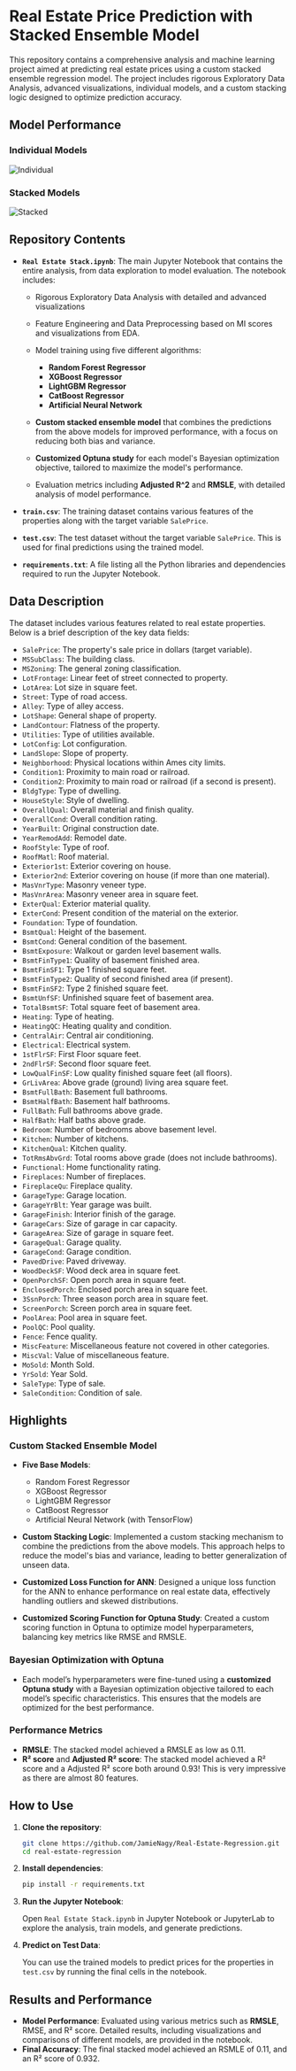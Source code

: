 
# Real Estate Price Prediction with Stacked Ensemble Model

This repository contains a comprehensive analysis and machine learning project aimed at predicting real estate prices using a custom stacked ensemble regression model. The project includes rigorous Exploratory Data Analysis, advanced visualizations, individual models, and a custom stacking logic designed to optimize prediction accuracy.

## Model Performance
### Individual Models
![Individual](individual%20models.png)
### Stacked Models
![Stacked](stacked.png)

## Repository Contents

- **`Real Estate Stack.ipynb`**: The main Jupyter Notebook that contains the entire analysis, from data exploration to model evaluation. The notebook includes:
  - Rigorous Exploratory Data Analysis with detailed and advanced visualizations
  - Feature Engineering and Data Preprocessing based on MI scores and visualizations from EDA.
  - Model training using five different algorithms:
    - **Random Forest Regressor**
    - **XGBoost Regressor**
    - **LightGBM Regressor**
    - **CatBoost Regressor**
    - **Artificial Neural Network**

  - **Custom stacked ensemble model** that combines the predictions from the above models for improved performance, with a focus on reducing both bias and variance.
  - **Customized Optuna study** for each model's Bayesian optimization objective, tailored to maximize the model's performance.
  - Evaluation metrics including **Adjusted R^2** and **RMSLE**, with detailed analysis of model performance.

- **`train.csv`**: The training dataset contains various features of the properties along with the target variable `SalePrice`.

- **`test.csv`**: The test dataset without the target variable `SalePrice`. This is used for final predictions using the trained model.

- **`requirements.txt`**: A file listing all the Python libraries and dependencies required to run the Jupyter Notebook. 

## Data Description

The dataset includes various features related to real estate properties. Below is a brief description of the key data fields:

- `SalePrice`: The property's sale price in dollars (target variable).
- `MSSubClass`: The building class.
- `MSZoning`: The general zoning classification.
- `LotFrontage`: Linear feet of street connected to property.
- `LotArea`: Lot size in square feet.
- `Street`: Type of road access.
- `Alley`: Type of alley access.
- `LotShape`: General shape of property.
- `LandContour`: Flatness of the property.
- `Utilities`: Type of utilities available.
- `LotConfig`: Lot configuration.
- `LandSlope`: Slope of property.
- `Neighborhood`: Physical locations within Ames city limits.
- `Condition1`: Proximity to main road or railroad.
- `Condition2`: Proximity to main road or railroad (if a second is present).
- `BldgType`: Type of dwelling.
- `HouseStyle`: Style of dwelling.
- `OverallQual`: Overall material and finish quality.
- `OverallCond`: Overall condition rating.
- `YearBuilt`: Original construction date.
- `YearRemodAdd`: Remodel date.
- `RoofStyle`: Type of roof.
- `RoofMatl`: Roof material.
- `Exterior1st`: Exterior covering on house.
- `Exterior2nd`: Exterior covering on house (if more than one material).
- `MasVnrType`: Masonry veneer type.
- `MasVnrArea`: Masonry veneer area in square feet.
- `ExterQual`: Exterior material quality.
- `ExterCond`: Present condition of the material on the exterior.
- `Foundation`: Type of foundation.
- `BsmtQual`: Height of the basement.
- `BsmtCond`: General condition of the basement.
- `BsmtExposure`: Walkout or garden level basement walls.
- `BsmtFinType1`: Quality of basement finished area.
- `BsmtFinSF1`: Type 1 finished square feet.
- `BsmtFinType2`: Quality of second finished area (if present).
- `BsmtFinSF2`: Type 2 finished square feet.
- `BsmtUnfSF`: Unfinished square feet of basement area.
- `TotalBsmtSF`: Total square feet of basement area.
- `Heating`: Type of heating.
- `HeatingQC`: Heating quality and condition.
- `CentralAir`: Central air conditioning.
- `Electrical`: Electrical system.
- `1stFlrSF`: First Floor square feet.
- `2ndFlrSF`: Second floor square feet.
- `LowQualFinSF`: Low quality finished square feet (all floors).
- `GrLivArea`: Above grade (ground) living area square feet.
- `BsmtFullBath`: Basement full bathrooms.
- `BsmtHalfBath`: Basement half bathrooms.
- `FullBath`: Full bathrooms above grade.
- `HalfBath`: Half baths above grade.
- `Bedroom`: Number of bedrooms above basement level.
- `Kitchen`: Number of kitchens.
- `KitchenQual`: Kitchen quality.
- `TotRmsAbvGrd`: Total rooms above grade (does not include bathrooms).
- `Functional`: Home functionality rating.
- `Fireplaces`: Number of fireplaces.
- `FireplaceQu`: Fireplace quality.
- `GarageType`: Garage location.
- `GarageYrBlt`: Year garage was built.
- `GarageFinish`: Interior finish of the garage.
- `GarageCars`: Size of garage in car capacity.
- `GarageArea`: Size of garage in square feet.
- `GarageQual`: Garage quality.
- `GarageCond`: Garage condition.
- `PavedDrive`: Paved driveway.
- `WoodDeckSF`: Wood deck area in square feet.
- `OpenPorchSF`: Open porch area in square feet.
- `EnclosedPorch`: Enclosed porch area in square feet.
- `3SsnPorch`: Three season porch area in square feet.
- `ScreenPorch`: Screen porch area in square feet.
- `PoolArea`: Pool area in square feet.
- `PoolQC`: Pool quality.
- `Fence`: Fence quality.
- `MiscFeature`: Miscellaneous feature not covered in other categories.
- `MiscVal`: Value of miscellaneous feature.
- `MoSold`: Month Sold.
- `YrSold`: Year Sold.
- `SaleType`: Type of sale.
- `SaleCondition`: Condition of sale.


## Highlights

### Custom Stacked Ensemble Model
- **Five Base Models**: 
  - Random Forest Regressor
  - XGBoost Regressor
  - LightGBM Regressor
  - CatBoost Regressor
  - Artificial Neural Network (with TensorFlow)
  
- **Custom Stacking Logic**: Implemented a custom stacking mechanism to combine the predictions from the above models. This approach helps to reduce the model's bias and variance, leading to better generalization of unseen data.
- **Customized Loss Function for ANN**: Designed a unique loss function for the ANN to enhance performance on real estate data, effectively handling outliers and skewed distributions.
- **Customized Scoring Function for Optuna Study**: Created a custom scoring function in Optuna to optimize model hyperparameters, balancing key metrics like RMSE and RMSLE.

### Bayesian Optimization with Optuna
- Each model’s hyperparameters were fine-tuned using a **customized Optuna study** with a Bayesian optimization objective tailored to each model’s specific characteristics. This ensures that the models are optimized for the best performance.

### Performance Metrics
- **RMSLE**: The stacked model achieved a RMSLE as low as 0.11.
- **R² score** and **Adjusted R² score**: The stacked model achieved a R² score and a Adjusted R² score both around 0.93! This is very impressive as there are almost 80 features.

## How to Use

1. **Clone the repository**:

   ```bash
   git clone https://github.com/JamieNagy/Real-Estate-Regression.git
   cd real-estate-regression
   ```

2. **Install dependencies**:

   ```bash
   pip install -r requirements.txt
   ```

3. **Run the Jupyter Notebook**:

   Open `Real Estate Stack.ipynb` in Jupyter Notebook or JupyterLab to explore the analysis, train models, and generate predictions.

4. **Predict on Test Data**:

   You can use the trained models to predict prices for the properties in `test.csv` by running the final cells in the notebook.

## Results and Performance

- **Model Performance**: Evaluated using various metrics such as **RMSLE**, RMSE, and R² score. Detailed results, including visualizations and comparisons of different models, are provided in the notebook.
- **Final Accuracy**: The final stacked model achieved an RSMLE of 0.11, and an R² score of 0.932.
